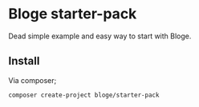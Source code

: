 # Bloge starter-pack

Dead simple example and easy way to start with Bloge.

## Install

Via composer;

```
composer create-project bloge/starter-pack
```